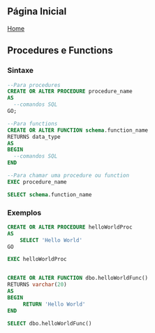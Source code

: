 ## Página Inicial

[Home](../index.md)


## Procedures e Functions

### Sintaxe
```sql
--Para procedures
CREATE OR ALTER PROCEDURE procedure_name
AS
  --comandos SQL
GO;

--Para functions
CREATE OR ALTER FUNCTION schema.function_name
RETURNS data_type
AS
BEGIN
  --comandos SQL
END

--Para chamar uma procedure ou function
EXEC procedure_name

SELECT schema.function_name
```

### Exemplos
```sql
CREATE OR ALTER PROCEDURE helloWorldProc
AS
	SELECT 'Hello World'
GO

EXEC helloWorldProc


CREATE OR ALTER FUNCTION dbo.helloWorldFunc()
RETURNS varchar(20)
AS 
BEGIN
	 RETURN 'Hello World'
END

SELECT dbo.helloWorldFunc()
```
